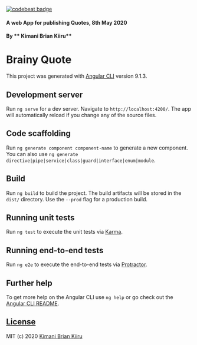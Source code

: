 [![codebeat badge](https://codebeat.co/badges/cdefa376-7941-4e60-a372-caa88f48db82)](https://codebeat.co/projects/github-com-brayokenya-brainy-quotes-master)

#### A web App for publishing Quotes, 8th May 2020

#### By ** Kimani Brian Kiiru**

# Brainy Quote

This project was generated with [Angular CLI](https://github.com/angular/angular-cli) version 9.1.3.

## Development server

Run `ng serve` for a dev server. Navigate to `http://localhost:4200/`. The app will automatically reload if you change any of the source files.

## Code scaffolding

Run `ng generate component component-name` to generate a new component. You can also use `ng generate directive|pipe|service|class|guard|interface|enum|module`.

## Build

Run `ng build` to build the project. The build artifacts will be stored in the `dist/` directory. Use the `--prod` flag for a production build.

## Running unit tests

Run `ng test` to execute the unit tests via [Karma](https://karma-runner.github.io).

## Running end-to-end tests

Run `ng e2e` to execute the end-to-end tests via [Protractor](http://www.protractortest.org/).

## Further help

To get more help on the Angular CLI use `ng help` or go check out the [Angular CLI README](https://github.com/angular/angular-cli/blob/master/README.md).

## [License](https://github.com/brayokenya/brainy-quotes/blob/master/LICENSE)

MIT (c) 2020 [Kimani Brian Kiiru](https://github.com/brayokenya)
